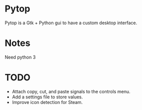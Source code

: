 # Pytop
Pytop is a Gtk + Python gui to have a custom desktop interface.

# Notes
Need python 3

# TODO
<ul>
<li>Attach copy, cut, and paste signals to the controls menu.</li>
<li>Add a settings file to store values.</li>
<li>Improve icon detection for Steam.</li>
</ul>

